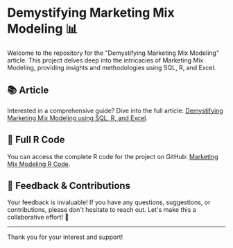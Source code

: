 # Demystifying Marketing Mix Modeling 📊

Welcome to the repository for the "Demystifying Marketing Mix Modeling" article. This project delves deep into the intricacies of Marketing Mix Modeling, providing insights and methodologies using SQL, R, and Excel.

## 📚 Article

Interested in a comprehensive guide? Dive into the full article:
[Demystifying Marketing Mix Modeling using SQL, R, and Excel](https://medium.com/@taoye0330/demystify-marketing-mix-modeling-using-sql-r-and-excel-15c251c7779b).

## 📜 Full R Code

You can access the complete R code for the project on GitHub:
[Marketing Mix Modeling R Code](https://github.com/taoye0330/marketing-mix-modeling-project/blob/main/Marketing%20Mix%20Modeling.R).

## 📢 Feedback & Contributions

Your feedback is invaluable! If you have any questions, suggestions, or contributions, please don't hesitate to reach out. Let's make this a collaborative effort! 🚀

---

Thank you for your interest and support!
